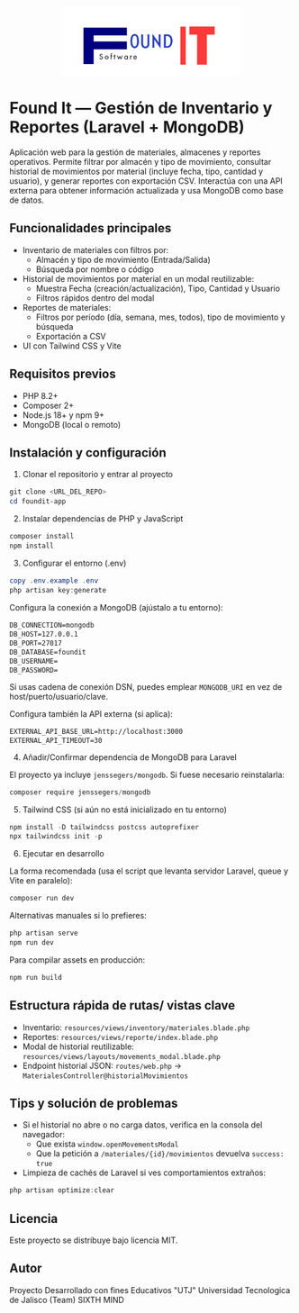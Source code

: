<p align="center">
	<img src="public/img/logofound-it.jpg" alt="Found It" height="120"/>
</p>

# Found It — Gestión de Inventario y Reportes (Laravel + MongoDB)

Aplicación web para la gestión de materiales, almacenes y reportes operativos. Permite filtrar por almacén y tipo de movimiento, consultar historial de movimientos por material (incluye fecha, tipo, cantidad y usuario), y generar reportes con exportación CSV. Interactúa con una API externa para obtener información actualizada y usa MongoDB como base de datos.

## Funcionalidades principales

- Inventario de materiales con filtros por:
	- Almacén y tipo de movimiento (Entrada/Salida)
	- Búsqueda por nombre o código
- Historial de movimientos por material en un modal reutilizable:
	- Muestra Fecha (creación/actualización), Tipo, Cantidad y Usuario
	- Filtros rápidos dentro del modal
- Reportes de materiales:
	- Filtros por período (día, semana, mes, todos), tipo de movimiento y búsqueda
	- Exportación a CSV
- UI con Tailwind CSS y Vite

## Requisitos previos

- PHP 8.2+
- Composer 2+
- Node.js 18+ y npm 9+
- MongoDB (local o remoto)

## Instalación y configuración

1) Clonar el repositorio y entrar al proyecto

```powershell
git clone <URL_DEL_REPO>
cd foundit-app
```

2) Instalar dependencias de PHP y JavaScript

```powershell
composer install
npm install
```

3) Configurar el entorno (.env)

```powershell
copy .env.example .env
php artisan key:generate
```

Configura la conexión a MongoDB (ajústalo a tu entorno):

```env
DB_CONNECTION=mongodb
DB_HOST=127.0.0.1
DB_PORT=27017
DB_DATABASE=foundit
DB_USERNAME=
DB_PASSWORD=
```

Si usas cadena de conexión DSN, puedes emplear `MONGODB_URI` en vez de host/puerto/usuario/clave.

Configura también la API externa (si aplica):

```env
EXTERNAL_API_BASE_URL=http://localhost:3000
EXTERNAL_API_TIMEOUT=30
```

4) Añadir/Confirmar dependencia de MongoDB para Laravel

El proyecto ya incluye `jenssegers/mongodb`. Si fuese necesario reinstalarla:

```powershell
composer require jenssegers/mongodb
```

5) Tailwind CSS (si aún no está inicializado en tu entorno)

```powershell
npm install -D tailwindcss postcss autoprefixer
npx tailwindcss init -p
```

6) Ejecutar en desarrollo

La forma recomendada (usa el script que levanta servidor Laravel, queue y Vite en paralelo):

```powershell
composer run dev
```

Alternativas manuales si lo prefieres:

```powershell
php artisan serve
npm run dev
```

Para compilar assets en producción:

```powershell
npm run build
```

## Estructura rápida de rutas/ vistas clave

- Inventario: `resources/views/inventory/materiales.blade.php`
- Reportes: `resources/views/reporte/index.blade.php`
- Modal de historial reutilizable: `resources/views/layouts/movements_modal.blade.php`
- Endpoint historial JSON: `routes/web.php` → `MaterialesController@historialMovimientos`

## Tips y solución de problemas

- Si el historial no abre o no carga datos, verifica en la consola del navegador:
	- Que exista `window.openMovementsModal`
	- Que la petición a `/materiales/{id}/movimientos` devuelva `success: true`
- Limpieza de cachés de Laravel si ves comportamientos extraños:

```powershell
php artisan optimize:clear
```

## Licencia

Este proyecto se distribuye bajo licencia MIT.

## Autor
Proyecto Desarrollado con fines Educativos "UTJ" Universidad Tecnologica de Jalisco (Team) SIXTH MIND
